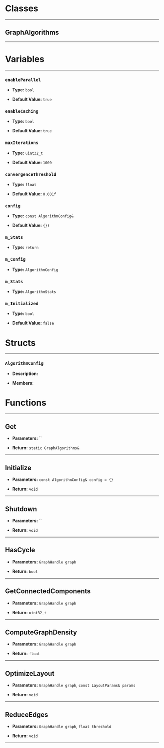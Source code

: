 # Classes
---

## GraphAlgorithms
---




# Variables
---

### `enableParallel`

- **Type:** `bool`

- **Default Value:** `true`



### `enableCaching`

- **Type:** `bool`

- **Default Value:** `true`



### `maxIterations`

- **Type:** `uint32_t`

- **Default Value:** `1000`



### `convergenceThreshold`

- **Type:** `float`

- **Default Value:** `0.001f`



### `config`

- **Type:** `const AlgorithmConfig&`

- **Default Value:** `{})`



### `m_Stats`

- **Type:** `return`



### `m_Config`

- **Type:** `AlgorithmConfig`



### `m_Stats`

- **Type:** `AlgorithmStats`



### `m_Initialized`

- **Type:** `bool`

- **Default Value:** `false`




# Structs
---

### `AlgorithmConfig`

- **Description:** 

- **Members:**




# Functions
---

## Get



- **Parameters:** ``

- **Return:** `static GraphAlgorithms&`

---

## Initialize



- **Parameters:** `const AlgorithmConfig& config = {}`

- **Return:** `void`

---

## Shutdown



- **Parameters:** ``

- **Return:** `void`

---

## HasCycle



- **Parameters:** `GraphHandle graph`

- **Return:** `bool`

---

## GetConnectedComponents



- **Parameters:** `GraphHandle graph`

- **Return:** `uint32_t`

---

## ComputeGraphDensity



- **Parameters:** `GraphHandle graph`

- **Return:** `float`

---

## OptimizeLayout



- **Parameters:** `GraphHandle graph`, `const LayoutParams& params`

- **Return:** `void`

---

## ReduceEdges



- **Parameters:** `GraphHandle graph`, `float threshold`

- **Return:** `void`

---
